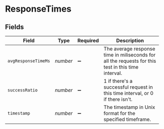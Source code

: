 # ResponseTimes


## Fields

| Field                                                                                              | Type                                                                                               | Required                                                                                           | Description                                                                                        |
| -------------------------------------------------------------------------------------------------- | -------------------------------------------------------------------------------------------------- | -------------------------------------------------------------------------------------------------- | -------------------------------------------------------------------------------------------------- |
| `avgResponseTimeMs`                                                                                | *number*                                                                                           | :heavy_minus_sign:                                                                                 | The average response time in miliseconds for all the requests for this test in this time interval. |
| `successRatio`                                                                                     | *number*                                                                                           | :heavy_minus_sign:                                                                                 | 1 if there's a successful request in this time interval, or 0 if there isn't.                      |
| `timestamp`                                                                                        | *number*                                                                                           | :heavy_minus_sign:                                                                                 | The timestamp in Unix format for the specified timeframe.                                          |